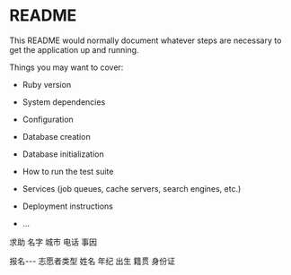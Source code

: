 # README

This README would normally document whatever steps are necessary to get the
application up and running.

Things you may want to cover:

* Ruby version

* System dependencies

* Configuration

* Database creation

* Database initialization

* How to run the test suite

* Services (job queues, cache servers, search engines, etc.)

* Deployment instructions

* ...

求助
名字  城市 电话  事因

报名---
志愿者类型
姓名
年纪
出生
籍贯
身份证